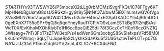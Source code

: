 $START$HYv93TWSWY26/P3mbcsXi2tLLg0rbMCMziSvgrFXQr/lC78FFgy6KTMpHNebBgUsmG8dsUSRGkzHgyGr8y5jNtNtQ7J/bwM5lBX1hLmswGV6tVgoXVc8MLN76mfZuqq6QW42CMs+h2uheH4hoZxEGApUXADCYl54j90mDOd0geEXhX7T55oSP+9gGj5q5qqYneyRuuTfCPjVOSvLamESTkBg97I2mjB/AslWcT0XfEvKihoMXOhKIybTe1Hl6cc8peQiE25dliP8f3Gcz0xTH0pY8czONZ1Q3WIaayg+7hT/3FpT7sZTWl3eoP/s4adWsn6Gm3xobgS8SvSlafxpsV7d58M0lkKu0mPWImq+SgLyTUJupeRpSzLykhkSdaAkuSf3UdGsctiwTePL0T+p07QiNA1JUJZ3fxLP15no2dqhUYV2xipL4XLfO7+6CX4s$END$